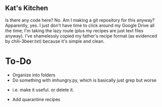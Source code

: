 ## Kat's Kitchen

Is there any code here? No. Am I making a git repository for this anyway?
Apparently, yes. I just don't have time to click around my Google Drive
all the time; I'm taking the lazy route (plus my recipes are just text
files anyway). I've shamelessly copied my father's recipe format (as
evidenced by chili-3beer.txt) because it's simple and clean.

# To-Do
* Organize into folders 
* Do something with imhungry.py, which is basically just grep but worse
- i.e. make it useful. or delete it.
* Add quarantine recipes


